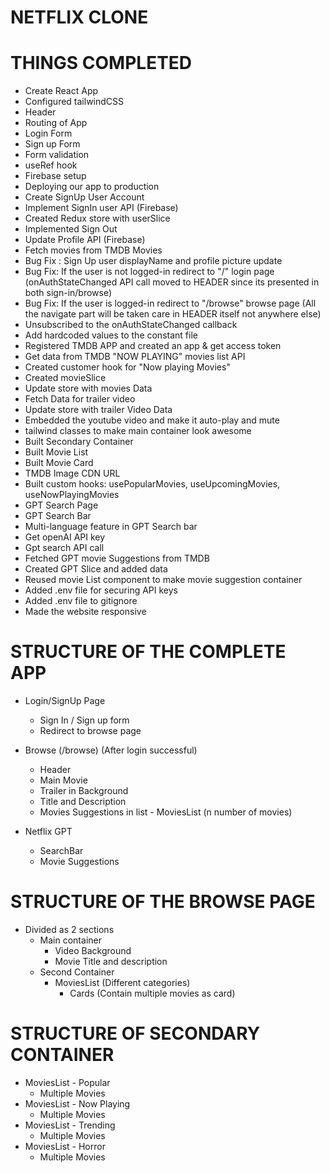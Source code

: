 # NETFLIX CLONE

# THINGS COMPLETED

- Create React App
- Configured tailwindCSS
- Header
- Routing of App
- Login Form
- Sign up Form
- Form validation
- useRef hook
- Firebase setup
- Deploying our app to production
- Create SignUp User Account
- Implement SignIn user API (Firebase)
- Created Redux store with userSlice
- Implemented Sign Out
- Update Profile API (Firebase)
- Fetch movies from TMDB Movies
- Bug Fix : Sign Up user displayName and profile picture update
- Bug Fix: If the user is not logged-in redirect to "/" login page (onAuthStateChanged API call moved to HEADER since its presented in both sign-in/browse)
- Bug Fix: If the user is logged-in redirect to "/browse" browse page (All the navigate part will be taken care in HEADER itself not anywhere else)
- Unsubscribed to the onAuthStateChanged callback
- Add hardcoded values to the constant file
- Registered TMDB APP and created an app & get access token
- Get data from TMDB "NOW PLAYING" movies list API
- Created customer hook for "Now playing Movies"
- Created movieSlice
- Update store with movies Data
- Fetch Data for trailer video
- Update store with trailer Video Data
- Embedded the youtube video and make it auto-play and mute
- tailwind classes to make main container look awesome
- Built Secondary Container
- Built Movie List
- Built Movie Card
- TMDB Image CDN URL
- Built custom hooks: usePopularMovies, useUpcomingMovies, useNowPlayingMovies
- GPT Search Page
- GPT Search Bar
- Multi-language feature in GPT Search bar
- Get openAI API key
- Gpt search API call
- Fetched GPT movie Suggestions from TMDB
- Created GPT Slice and added data
- Reused movie List component to make movie suggestion container
- Added .env file for securing API keys
- Added .env file to gitignore
- Made the website responsive

# STRUCTURE OF THE COMPLETE APP

- Login/SignUp Page

  - Sign In / Sign up form
  - Redirect to browse page

- Browse (/browse) (After login successful)

  - Header
  - Main Movie
  - Trailer in Background
  - Title and Description
  - Movies Suggestions in list - MoviesList (n number of movies)

- Netflix GPT

  - SearchBar
  - Movie Suggestions

# STRUCTURE OF THE BROWSE PAGE

- Divided as 2 sections
  - Main container
    - Video Background
    - Movie Title and description
  - Second Container
    - MoviesList (Different categories)
      - Cards (Contain multiple movies as card)

# STRUCTURE OF SECONDARY CONTAINER

- MoviesList - Popular
  - Multiple Movies
- MoviesList - Now Playing
  - Multiple Movies
- MoviesList - Trending
  - Multiple Movies
- MoviesList - Horror
  - Multiple Movies
